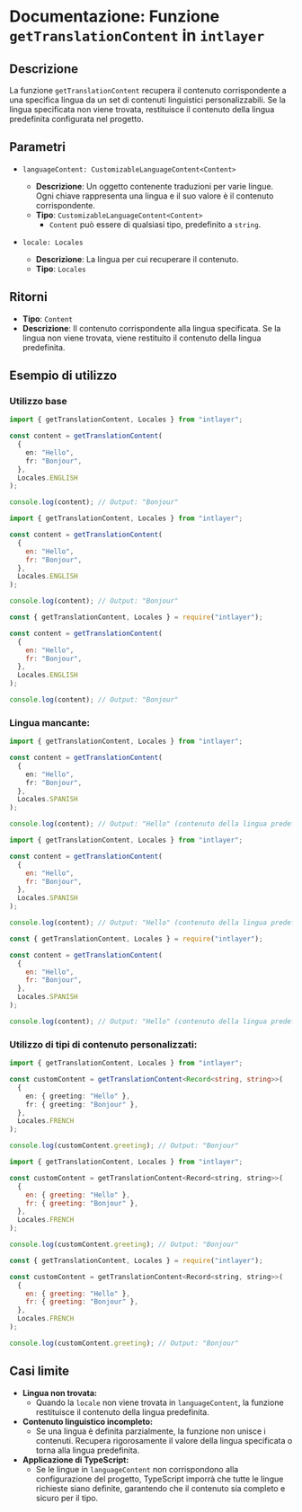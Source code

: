 # Documentazione: Funzione `getTranslationContent` in `intlayer`

## Descrizione

La funzione `getTranslationContent` recupera il contenuto corrispondente a una specifica lingua da un set di contenuti linguistici personalizzabili. Se la lingua specificata non viene trovata, restituisce il contenuto della lingua predefinita configurata nel progetto.

## Parametri

- `languageContent: CustomizableLanguageContent<Content>`

  - **Descrizione**: Un oggetto contenente traduzioni per varie lingue. Ogni chiave rappresenta una lingua e il suo valore è il contenuto corrispondente.
  - **Tipo**: `CustomizableLanguageContent<Content>`
    - `Content` può essere di qualsiasi tipo, predefinito a `string`.

- `locale: Locales`

  - **Descrizione**: La lingua per cui recuperare il contenuto.
  - **Tipo**: `Locales`

## Ritorni

- **Tipo**: `Content`
- **Descrizione**: Il contenuto corrispondente alla lingua specificata. Se la lingua non viene trovata, viene restituito il contenuto della lingua predefinita.

## Esempio di utilizzo

### Utilizzo base

```typescript codeFormat="typescript"
import { getTranslationContent, Locales } from "intlayer";

const content = getTranslationContent(
  {
    en: "Hello",
    fr: "Bonjour",
  },
  Locales.ENGLISH
);

console.log(content); // Output: "Bonjour"
```

```javascript codeFormat="esm"
import { getTranslationContent, Locales } from "intlayer";

const content = getTranslationContent(
  {
    en: "Hello",
    fr: "Bonjour",
  },
  Locales.ENGLISH
);

console.log(content); // Output: "Bonjour"
```

```javascript codeFormat="commonjs"
const { getTranslationContent, Locales } = require("intlayer");

const content = getTranslationContent(
  {
    en: "Hello",
    fr: "Bonjour",
  },
  Locales.ENGLISH
);

console.log(content); // Output: "Bonjour"
```

### Lingua mancante:

```typescript codeFormat="typescript"
import { getTranslationContent, Locales } from "intlayer";

const content = getTranslationContent(
  {
    en: "Hello",
    fr: "Bonjour",
  },
  Locales.SPANISH
);

console.log(content); // Output: "Hello" (contenuto della lingua predefinita)
```

```javascript codeFormat="esm"
import { getTranslationContent, Locales } from "intlayer";

const content = getTranslationContent(
  {
    en: "Hello",
    fr: "Bonjour",
  },
  Locales.SPANISH
);

console.log(content); // Output: "Hello" (contenuto della lingua predefinita)
```

```javascript codeFormat="commonjs"
const { getTranslationContent, Locales } = require("intlayer");

const content = getTranslationContent(
  {
    en: "Hello",
    fr: "Bonjour",
  },
  Locales.SPANISH
);

console.log(content); // Output: "Hello" (contenuto della lingua predefinita)
```

### Utilizzo di tipi di contenuto personalizzati:

```typescript codeFormat="typescript"
import { getTranslationContent, Locales } from "intlayer";

const customContent = getTranslationContent<Record<string, string>>(
  {
    en: { greeting: "Hello" },
    fr: { greeting: "Bonjour" },
  },
  Locales.FRENCH
);

console.log(customContent.greeting); // Output: "Bonjour"
```

```javascript codeFormat="esm"
import { getTranslationContent, Locales } from "intlayer";

const customContent = getTranslationContent<Record<string, string>>(
  {
    en: { greeting: "Hello" },
    fr: { greeting: "Bonjour" },
  },
  Locales.FRENCH
);

console.log(customContent.greeting); // Output: "Bonjour"
```

```javascript codeFormat="commonjs"
const { getTranslationContent, Locales } = require("intlayer");

const customContent = getTranslationContent<Record<string, string>>(
  {
    en: { greeting: "Hello" },
    fr: { greeting: "Bonjour" },
  },
  Locales.FRENCH
);

console.log(customContent.greeting); // Output: "Bonjour"
```

## Casi limite

- **Lingua non trovata:**
  - Quando la `locale` non viene trovata in `languageContent`, la funzione restituisce il contenuto della lingua predefinita.
- **Contenuto linguistico incompleto:**
  - Se una lingua è definita parzialmente, la funzione non unisce i contenuti. Recupera rigorosamente il valore della lingua specificata o torna alla lingua predefinita.
- **Applicazione di TypeScript:**
  - Se le lingue in `languageContent` non corrispondono alla configurazione del progetto, TypeScript imporrà che tutte le lingue richieste siano definite, garantendo che il contenuto sia completo e sicuro per il tipo.
